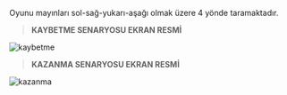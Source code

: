 Oyunu mayınları sol-sağ-yukarı-aşağı olmak üzere 4 yönde taramaktadır.


> **KAYBETME SENARYOSU EKRAN RESMİ**

![kaybetme](https://user-images.githubusercontent.com/72503092/148829023-6c18947c-bef6-40d7-aaa6-a541093ae47b.png)

> **KAZANMA SENARYOSU EKRAN RESMİ**

![kazanma](https://user-images.githubusercontent.com/72503092/148829035-685d661a-9697-45b8-95bc-1cba017a513d.png)
